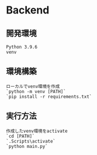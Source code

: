 # Backend

## 開発環境
```
Python 3.9.6
venv
```

## 環境構築
```
ローカルでvenv環境を作成
`python -m venv [PATH]`
`pip install -r requirements.txt`
```

## 実行方法
```
作成したvenv環境をactivate
`cd [PATH]`
`.Scripts\activate`
`python main.py`
```
